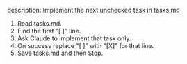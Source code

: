 description: Implement the next unchecked task in tasks.md

1. Read tasks.md.
2. Find the first "[ ]" line.
3. Ask Claude to implement that task only.
4. On success replace "[ ]" with "[X]" for that line.
5. Save tasks.md and then Stop.